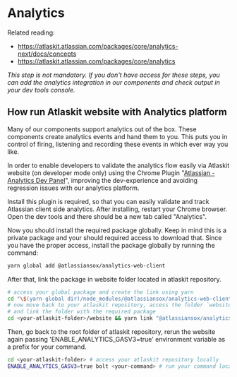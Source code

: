 # Analytics

Related reading:

- <https://atlaskit.atlassian.com/packages/core/analytics-next/docs/concepts>
- <https://atlaskit.atlassian.com/packages/core/analytics>

_This step is not mandatory. If you don't have access for these steps, you can add the analytics integration in our components and check output in your dev tools console._

## How run Atlaskit website with Analytics platform

Many of our components support analytics out of the box. These components create analytics events and hand them to you. This puts you in control of firing, listening and recording these events in which ever way you like.

In order to enable developers to validate the analytics flow easily via Atlaskit website (on developer mode only) using the Chrome Plugin "[Atlassian - Analytics Dev Panel](https://chrome.google.com/webstore/detail/atlassian-analytics-dev-p/pkgdebooadcbggdeihcmionebjnfhjcf)", improving the dev-experience and avoiding regression issues with our analytics platform.

Install this plugin is required, so that you can easily validate and track Atlassian client side analytics. After installing, restart your Chrome browser. Open the dev tools and there should be a new tab called "Analytics".

Now you should install the required package globally. Keep in mind this is a private package and your should required access to download that. Since you have the proper access, install the package globally by running the command:

```bash
yarn global add @atlassiansox/analytics-web-client
```

After that, link the package in website folder located in atlaskit repository.

```bash
# access your global package and create the link using yarn
cd "\$(yarn global dir)/node_modules/@atlassiansox/analytics-web-client" && yarn link
# now move back to your atlaskit repository, access the folder `website`
# and link the folder with the required package
cd <your-atlaskit-folder>/website && yarn link "@atlassiansox/analytics-web-client"
```

Then, go back to the root folder of atlaskit repository, rerun the website again passing 'ENABLE_ANALYTICS_GASV3=true' environment variable as a prefix for your command.

```bash
cd <your-atlaskit-folder> # access your atlaskit repository locally
ENABLE_ANALYTICS_GASV3=true bolt <your-command> # run your command locally
```
